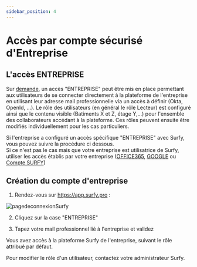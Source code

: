 ```yaml
---
sidebar_position: 4
---
```

# Accès par compte sécurisé d'Entreprise

## L'accès ENTREPRISE

Sur [demande](https://www.surfy.pro/contact), un accès "ENTREPRISE" peut être mis en place permettant aux utilisateurs de se connecter directement à la plateforme de l'entreprise en utilisant leur adresse mail professionnelle via un accès à définir (Okta, OpenId, ...).
Le rôle des utilisateurs (en général le rôle Lecteur) est configuré ainsi que le contenu visible (Batiments X et Z, étage Y,...) pour l'ensemble des collaborateurs accédant à la plateforme. Ces rôles peuvent ensuite être modifiés individuellement pour les cas particuliers.

Si l'entreprise a configuré un accès spécifique "ENTREPRISE" avec Surfy, vous pouvez suivre la procédure ci dessous.<br />
Si ce n'est pas le cas mais que votre entreprise est utilisatrice de Surfy, utiliser les accès établis par votre entreprise ([OFFICE365](/docs/access/office365), [GOOGLE](/docs/access/google) ou [Compte SURFY](/docs/access/surfy))<br />

## Création du compte d'entreprise

1. Rendez-vous sur https://app.surfy.pro :

![pagedeconnexionSurfy](https://res.cloudinary.com/dngnxxqr4/image/upload/v1725529169/tutoriels/access/acc%C3%A8s%20Surfy.png)

2. Cliquez sur la case "ENTREPRISE"

3. Tapez votre mail professionnel lié à l'entreprise et validez

Vous avez accès à la plateforme Surfy de l'entreprise, suivant le rôle attribué par défaut.

Pour modifier le rôle d'un utilisateur, contactez votre administrateur Surfy.
